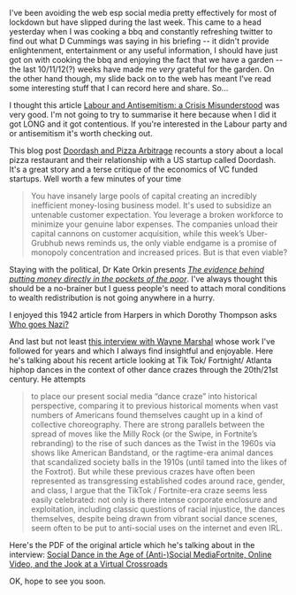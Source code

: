I've been avoiding the web esp social media pretty effectively for most of lockdown but have slipped during the last week. This came to a head yesterday  when I was cooking a bbq and constantly refreshing twitter to find out what D Cummings was saying in his briefing -- it didn't provide enlightenment, entertainment or any useful information, I should have just got on with cooking the bbq and enjoying the fact that we have a garden -- the last 10/11/12(?) weeks have made me _very_ grateful for the garden. On the other hand though, my slide back on to the web has meant I've read some interesting stuff that I can record here and share. So...

I thought this article [Labour and Antisemitism: a Crisis Misunderstood](https://onlinelibrary.wiley.com/doi/full/10.1111/1467-923X.12854) was very good. I'm not going to try to summarise it here because when I did it got LONG and it got contentious. If you're interested in the Labour party and or antisemitism it's worth checking out.

This blog post [Doordash and Pizza Arbitrage](https://themargins.substack.com/p/doordash-and-pizza-arbitrage) recounts a story about a local pizza restaurant and their relationship with a US startup called Doordash. It's a great story and a terse critique of the economics of VC funded startups. Well worth a few minutes of your time

> You have insanely large pools of capital creating an incredibly inefficient money-losing business model. It's used to subsidize an untenable customer expectation. You leverage a broken workforce to minimize your genuine labor expenses. The companies unload their capital cannons on customer acquisition, while this week’s Uber-Grubhub news reminds us, the only viable endgame is a promise of monopoly concentration and increased prices. But is that even viable? 

Staying with the political, Dr Kate Orkin presents _[The evidence behind putting money directly in the pockets of the poor](http://www.ox.ac.uk/news/science-blog/evidence-behind-putting-money-directly-pockets-poor#)_. I've always thought this should be a no-brainer but I guess people's need to attach moral conditions to wealth redistribution is not going anywhere in a hurry.

I enjoyed this 1942 article from Harpers in which Dorothy Thompson asks [Who goes Nazi?](https://harpers.org/archive/1941/08/who-goes-nazi/)

And last but not least [this interview with Wayne Marshal](http://wayneandwax.com/?p=9575) whose work I've followed for years and which I always find insightful and enjoyable. Here he's talking about his recent article looking at Tik Tok/ Fortnight/ Atlanta hiphop dances in the context of other dance crazes through the 20th/21st century. He attempts

> to place our present social media “dance craze” into historical perspective, comparing it to previous historical moments when vast numbers of Americans found themselves caught up in a kind of collective choreography. There are strong parallels between the spread of moves like the Milly Rock (or the Swipe, in Fortnite’s rebranding) to the rise of such dances as the Twist in the 1960s via shows like American Bandstand, or the ragtime-era animal dances that scandalized society balls in the 1910s (until tamed into the likes of the Foxtrot). But while these previous crazes have often been represented as transgressing established codes around race, gender, and class, I argue that the TikTok / Fortnite-era craze seems less easily celebrated: not only is there intense corporate enclosure and exploitation, including classic questions of racial injustice, the dances themselves, despite being drawn from vibrant social dance scenes, seem often to be put to anti-social uses on the internet and even IRL. 

Here's the PDF of the original article which he's talking about in the interview: [Social Dance in the Age of (Anti-)Social MediaFortnite, Online Video, and the Jook at a Virtual Crossroads](http://wayneandwax.com/academic/JPMS3104_01_Marshall-Fortnite-proofs.pdf)

OK, hope to see you soon.
